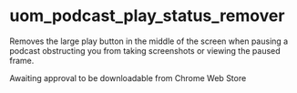# uom_podcast_play_status_remover
 Removes the large play button in the middle of the screen when pausing a podcast obstructing you from taking screenshots or viewing the paused frame.


Awaiting approval to be downloadable from Chrome Web Store
